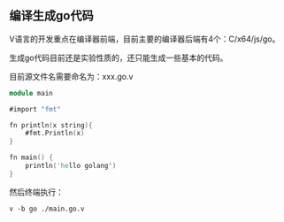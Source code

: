 ## 编译生成go代码

V语言的开发重点在编译器前端，目前主要的编译器后端有4个：C/x64/js/go。

生成go代码目前还是实验性质的，还只能生成一些基本的代码。

目前源文件名需要命名为：xxx.go.v

```v
module main

#import "fmt"

fn println(x string){
	#fmt.Println(x)
}

fn main() {
	println('hello golang')
}
```

然后终端执行：

```shell
v -b go ./main.go.v
```

